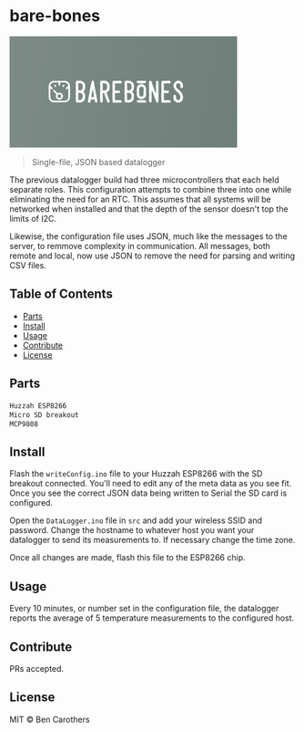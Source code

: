 # bare-bones

![banner](./img/logo.png)

> Single-file, JSON based datalogger

The previous datalogger build had three microcontrollers that each held separate roles. 
This configuration attempts to combine three into one while eliminating the need for an RTC.
This assumes that all systems will be networked when installed and that the depth of the sensor
doesn't top the limits of I2C.

Likewise, the configuration file uses JSON, much like the messages to the server, to remmove complexity in communication.
All messages, both remote and local, now use JSON to remove the need for parsing and writing CSV files.

## Table of Contents

- [Parts](#parts)
- [Install](#install)
- [Usage](#usage)
- [Contribute](#contribute)
- [License](#license)

## Parts

```
Huzzah ESP8266
Micro SD breakout
MCP9808
```

## Install

Flash the `writeConfig.ino` file to your Huzzah ESP8266 with the SD breakout connected.
You'll need to edit any of the meta data as you see fit. Once you see the correct JSON data
being written to Serial the SD card is configured.

Open the `DataLogger.ino` file in `src` and add your wireless SSID and password. Change the hostname
to whatever host you want your datalogger to send its measurements to. If necessary change the time zone.

Once all changes are made, flash this file to the ESP8266 chip.

## Usage

Every 10 minutes, or number set in the configuration file, the datalogger reports the average of 5 temperature
measurements to the configured host.

## Contribute

PRs accepted.

## License

MIT © Ben Carothers
